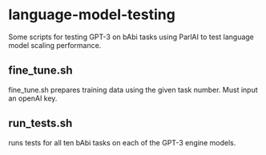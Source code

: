 # language-model-testing
Some scripts for testing GPT-3 on bAbi tasks using ParlAI to test language model scaling performance. 

## fine_tune.sh
fine_tune.sh prepares training data using the given task number. Must input an openAI key. 

## run_tests.sh
runs tests for all ten bAbi tasks on each of the GPT-3 engine models.
